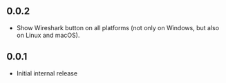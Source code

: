 ## 0.0.2
- Show Wireshark button on all platforms (not only on Windows, but also
  on Linux and macOS).

## 0.0.1
- Initial internal release
